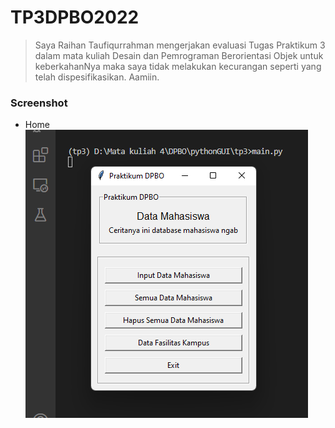 # TP3DPBO2022
> Saya Raihan Taufiqurrahman mengerjakan evaluasi Tugas Praktikum 3 dalam mata kuliah Desain dan Pemrograman Berorientasi Objek untuk keberkahanNya maka saya tidak melakukan kecurangan seperti yang telah dispesifikasikan. Aamiin.

### Screenshot
- Home<br />
![1](https://github.com/raihantaufiq/TP3DPBO2022/blob/main/screenshot/Screenshot%20(1).png?raw=true)
